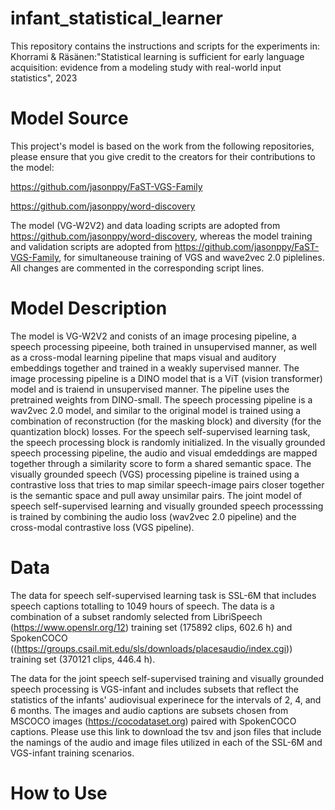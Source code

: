 # infant_statistical_learner

This repository contains the instructions and scripts for the experiments in:
Khorrami & Räsänen:"Statistical learning is sufficient for early language acquisition: evidence from a modeling study with real-world input statistics", 2023

# Model Source

This project's model is based on the work from the following repositories, please ensure that you give credit to the creators for their contributions to the model:

https://github.com/jasonppy/FaST-VGS-Family


https://github.com/jasonppy/word-discovery


The model (VG-W2V2) and data loading scripts are adopted from https://github.com/jasonppy/word-discovery, whereas the model training and validation scripts are adopted from https://github.com/jasonppy/FaST-VGS-Family, for simultaneouse training of VGS and wave2vec 2.0 piplelines. All changes are commented in the corresponding script lines.


# Model Description

The model is VG-W2V2 and conists of an image procesing pipeline, a speech processing pipeeine, both trained in unsupervised manner, as well as a cross-modal learning pipeline that maps visual and auditory embeddings together and trained in a weakly supervised manner. The image processing pipeline is a DINO model that is a ViT (vision transformer) model and is traiend in unsupervised manner. The pipeline uses the pretrained weights from DINO-small. The speech processing pipeline is a wav2vec 2.0 model, and similar to the original model is trained using a combination of reconstruction (for the masking block) and diversity (for the quantization block) losses. For the speech self-supervised learning task, the speech processing block is randomly initialized. In the visually grounded speech processing pipeline, the audio and visual emdeddings are mapped together through a similarity score to form a shared semantic space. The visually grounded speech (VGS) processing pipeline is trained using a contrastive loss that tries to map similar speech-image pairs closer together is the semantic space and pull away unsimilar pairs. The joint model of speech self-supervised learning and visually grounded speech processsing is trained by combining the audio loss (wav2vec 2.0 pipeline) and the cross-modal contrastive loss (VGS pipeline). 

# Data

The data for speech self-supervised learning task is SSL-6M that includes speech captions totalling to 1049 hours of speech. The data is a combination of a subset randomly selected from LibriSpeech (https://www.openslr.org/12) training set (175892 clips, 602.6 h) and SpokenCOCO ((https://groups.csail.mit.edu/sls/downloads/placesaudio/index.cgi)) training set (370121 clips, 446.4 h). 

The data for the joint speech self-supervised training and visually grounded speech processing is VGS-infant and includes subsets that reflect the statistics of the infants' audiovisual experinece for the intervals of 2, 4, and 6 months. The images and audio captions are subsets chosen from MSCOCO images (https://cocodataset.org) paired with SpokenCOCO captions. Please use this link to download the tsv and json files that include the namings of the audio and image files utilized in each of the SSL-6M and VGS-infant training scenarios. 

# How to Use


